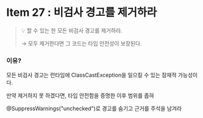 # Item 27 : 비검사 경고를 제거하라

> 💡 할 수 있는 한 모든 비검사 경고를 제거하라.
> 
> → 모두 제거한다면 그 코드는 타입 안전성이 보장된다.

### 이유?
모든 비검사 경고는 런타임에 ClassCastException을 일으킬 수 있는 잠재적 가능성이다.

만약 제거하지 못 하겠다면, 타입 안전함을 증명한 이후 범위를 좁혀

@SuppressWarnings("unchecked")로 경고를 숨기고 근거를 주석을 남겨라


